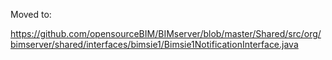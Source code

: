 Moved to:

https://github.com/opensourceBIM/BIMserver/blob/master/Shared/src/org/bimserver/shared/interfaces/bimsie1/Bimsie1NotificationInterface.java